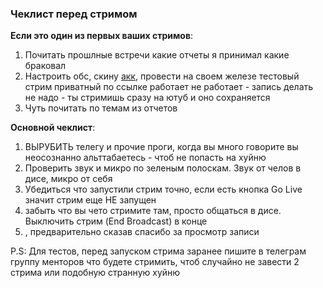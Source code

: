 ### Чеклист перед стримом

**Если это один из первых ваших стримов**:

1. Почитать прошлные встречи какие отчеты я принимал какие браковал
2. Настроить обс, скину [акк](https://t.me/csxghd/ "Жми екарный бабай"), провести на своем железе тестовый стрим приватный
по ссылке работает не работает - запись делать не надо - ты стримишь сразу на ютуб и оно сохраняется
3. Чуть почитать по темам из отчетов

**Основной чеклист**:

1. ВЫРУБИТЬ телегу и прочие проги, когда вы много говорите вы неосознанно альттабаетесь - чтоб не попасть на хуйню
2. Проверить звук и микро по зеленым полоскам. Звук от челов в дисе, микро от себя
3. Убедиться что запустили стрим точно, если есть кнопка Go Live значит стрим еще НЕ запущен
4. забыть что вы чето стримите там, просто общаться в дисе. Выключить стрим (End Broadcast) в конце
5. , предварительно сказав спасибо за просмотр записи

P.S: Для тестов, перед запуском стрима заранее пишите в телеграм группу менторов что будете стримить, чтоб случайно не завести 2 стрима или подобную странную хуйню